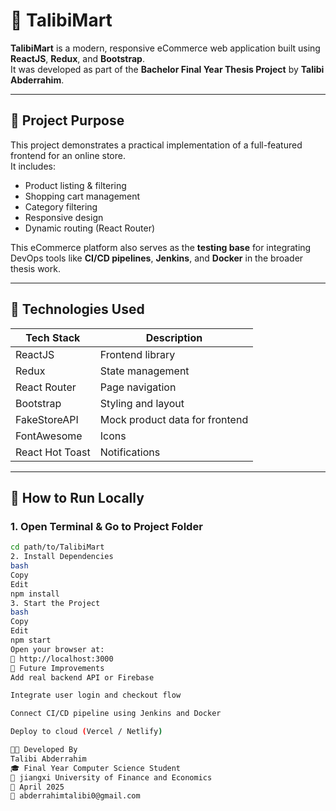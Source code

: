 # 🛒 TalibiMart

**TalibiMart** is a modern, responsive eCommerce web application built using **ReactJS**, **Redux**, and **Bootstrap**.  
It was developed as part of the **Bachelor Final Year Thesis Project** by **Talibi Abderrahim**.

---

## 🎯 Project Purpose

This project demonstrates a practical implementation of a full-featured frontend for an online store.  
It includes:

- Product listing & filtering
- Shopping cart management
- Category filtering
- Responsive design
- Dynamic routing (React Router)

This eCommerce platform also serves as the **testing base** for integrating DevOps tools like **CI/CD pipelines**, **Jenkins**, and **Docker** in the broader thesis work.

---

## 🧰 Technologies Used

| Tech Stack       | Description                          |
|------------------|--------------------------------------|
| ReactJS          | Frontend library                     |
| Redux            | State management                     |
| React Router     | Page navigation                      |
| Bootstrap        | Styling and layout                   |
| FakeStoreAPI     | Mock product data for frontend       |
| FontAwesome      | Icons                                |
| React Hot Toast  | Notifications                        |

---

## 🚀 How to Run Locally

### 1. Open Terminal & Go to Project Folder

```bash
cd path/to/TalibiMart
2. Install Dependencies
bash
Copy
Edit
npm install
3. Start the Project
bash
Copy
Edit
npm start
Open your browser at:
📍 http://localhost:3000
🧪 Future Improvements
Add real backend API or Firebase

Integrate user login and checkout flow

Connect CI/CD pipeline using Jenkins and Docker

Deploy to cloud (Vercel / Netlify)

👨‍💻 Developed By
Talibi Abderrahim
🎓 Final Year Computer Science Student
📍 jiangxi University of Finance and Economics
📅 April 2025
📧 abderrahimtalibi0@gmail.com